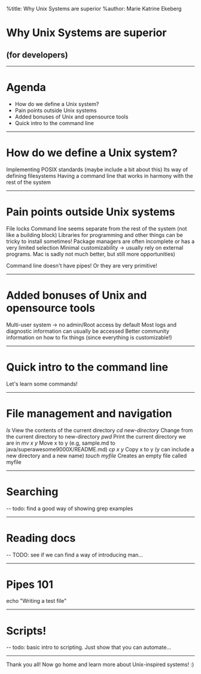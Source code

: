 %title: Why Unix Systems are superior
%author: Marie Katrine Ekeberg

# Why Unix Systems are superior
## (for developers)

--- 

# Agenda

* How do we define a Unix system?
* Pain points outside Unix systems
* Added bonuses of Unix and opensource tools
* Quick intro to the command line


---

# How do we define a Unix system?

Implementing POSIX standards (maybe include a bit about this)
Its way of defining filesystems
Having a command line that works in harmony with the rest of the system


---

# Pain points outside Unix systems

File locks
Command line seems separate from the rest of the system (not like a building block)
Libraries for programming and other things can be tricky to install sometimes!
Package managers are often incomplete or has a very limited selection 
Minimal customizability -> usually rely on external programs. Mac is sadly not much better, but still more opportunities) 

Command line doesn't have pipes! Or they are very primitive!

---

# Added bonuses of Unix and opensource tools

Multi-user system -> no admin/Root access by default
Most logs and diagnostic information can usually be accessed
Better community information on how to fix things (since everything is customizable!)

---

# Quick intro to the command line

Let's learn some commands!

---

# File management and navigation

*ls*                       View the contents of the current directory
*cd new-directory*         Change from the current directory to new-directory
*pwd*                      Print the current directory we are in
*mv x y*                   Move x to y (e.g, sample.md to java/superawesome9000X/README.md)
*cp x y*                   Copy x to y (y can include a new directory and a new name)
*touch myfile*             Creates an empty file called myfile

---

# Searching

-- todo: find a good way of showing grep examples

--- 

# Reading docs

-- TODO: see if we can find a way of introducing man...

---

# Pipes 101

echo "Writing a test file"

---

# Scripts!

-- todo: basic intro to scripting. Just show that you can automate...

---

Thank you all! Now go home and learn more about Unix-inspired systems! :)

